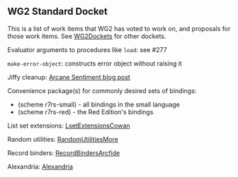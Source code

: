 ## WG2 Standard Docket

This is a list of work items that WG2 has voted to work on, and proposals for those work items.  See [WG2Dockets](WG2Dockets.md) for other dockets.

Evaluator arguments to procedures like `load`: see #277

`make-error-object`: constructs error object without raising it

Jiffy cleanup: [Arcane Sentiment blog post](http://arcanesentiment.blogspot.com/2012/07/current-jiffy-is-not-usable-portably.html)

Convenience package(s) for commonly desired sets of bindings:
* (scheme r7rs-small) - all bindings in the small language
* (scheme r7rs-red) - the Red Edition's bindings

List set extensions: [LsetExtensionsCowan](LsetExtensionsCowan.md)

Random utilities: [RandomUtilitiesMore](RandomUtilitiesMore.md)

Record binders: [RecordBindersArcfide](RecordBindersArcfide.md)

Alexandria: [Alexandria](Alexandria.md)



